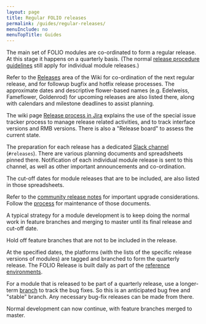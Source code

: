 ```yaml
---
layout: page
title: Regular FOLIO releases
permalink: /guides/regular-releases/
menuInclude: no
menuTopTitle: Guides
---
```


The main set of FOLIO modules are co-ordinated to form a regular release.
At this stage it happens on a quarterly basis.
(The normal [release procedure guidelines](/guidelines/release-procedures) still apply for individual module releases.)

Refer to the [Releases](https://wiki.folio.org/display/REL/) area of the Wiki for co-ordination of the next regular release, and for followup bugfix and hotfix release processes.
The approximate dates and descriptive flower-based names (e.g. Edelweiss, Fameflower, Goldenrod) for upcoming releases are also listed there, along with calendars and milestone deadlines to assist planning.

The wiki page [Release process in Jira](https://wiki.folio.org/display/REL/Release+process+in+Jira) explains the use of the special issue tracker process to manage release related activities, and to track interface versions and RMB versions.
There is also a "Release board" to assess the current state.

The preparation for each release has a dedicated [Slack channel](/guidelines/which-forum/#slack)
(`#releases`). There are various planning documents and spreadsheets pinned there.
Notification of each individual module release is sent to this channel, as well as other important announcements and co-ordination.

The cut-off dates for module releases that are to be included, are also listed in those spreadsheets.

Refer to the [community release notes](https://wiki.folio.org/display/COMMUNITY/Release+Notes)
for important upgrade considerations.
Follow the [process](https://wiki.folio.org/pages/viewpage.action?pageId=36572486) for maintenance of those documents.

A typical strategy for a module development is to keep doing the normal work in feature branches and merging to master until its final release and cut-off date.

Hold off feature branches that are not to be included in the release.

At the specified dates, the platforms (with the lists of the specific release versions of modules) are tagged and branched to form the quarterly release.
The FOLIO Release is built daily as part of the [reference environments](/guides/automation/#reference-environments).

For a module that is released to be part of a quarterly release, use a longer-term [branch](/guidelines/release-procedures/#bug-fix-releases) to track the bug fixes.
So this is an anticipated bug free and "stable" branch.
Any necessary bug-fix releases can be made from there.

Normal development can now continue, with feature branches merged to master.


